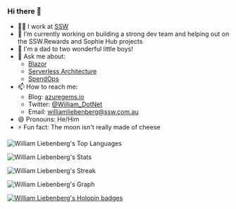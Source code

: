 ### Hi there 👋

- 👨‍💻 I work at [SSW](https://www.ssw.com.au/)
- 🔭 I’m currently working on building a strong dev team and helping out on the SSW.Rewards and Sophie Hub projects
- 👶 I'm a dad to two wonderful little boys!
- 💬 Ask me about:
  - [Blazor](https://www.youtube.com/watch?v=Oeh2IJw7Zig)
  - [Serverless Architecture](https://www.youtube.com/watch?v=BOEG21h1zf0)
  - [SpendOps](https://azuregems.io/spendops-with-azure-cosmos-db/)
- 📫 How to reach me:
  - Blog: [azuregems.io](https://azuregems.io)
  - Twitter: [@William_DotNet](https://twitter.com/William_DotNet)
  - Email: [williamliebenberg@ssw.com.au](mailto:williamliebenberg@ssw.com.au)
- 😄 Pronouns: He/Him
- ⚡ Fun fact: The moon isn't really made of cheese

![William Liebenberg's Top Languages](https://github-readme-stats.vercel.app/api/top-langs/?username=william-liebenberg&theme=vue-dark&show_icons=true&hide_border=false&layout=compact)

![William Liebenberg's Stats](https://github-readme-stats.vercel.app/api?username=william-liebenberg&theme=vue-dark&show_icons=true&hide_border=false&count_private=true)

![William Liebenberg's Streak](https://github-readme-streak-stats.herokuapp.com/?user=william-liebenberg&theme=vue-dark&hide_border=false)

![William Liebenberg's Graph](https://github-readme-activity-graph.vercel.app/graph?username=william-liebenberg&custom_title=William's%20GitHub%20Activity%20Graph&bg_color=273848&color=3ea37a&line=3ea37a&point=3ea37a&area_color=FFFFFF&title_color=FFFFFF&area=true)

[![William Liebenberg's Holopin badges](https://holopin.me/williamliebenberg)](https://holopin.io/@williamliebenberg)
